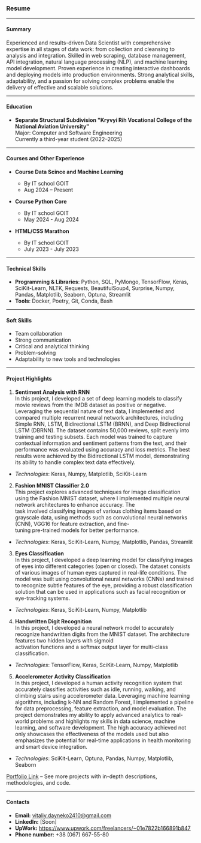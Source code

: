 ### **Resume**

---

#### **Summary**

Experienced and results-driven Data Scientist with comprehensive expertise in all stages of data work: from collection and cleansing to analysis and integration. Skilled in web 
scraping, database management, API integration, natural language processing (NLP), and machine learning model development. Proven experience in creating interactive dashboards and 
deploying models into production environments. Strong analytical skills, adaptability, and a passion for solving complex problems enable the delivery of effective and scalable 
solutions.
  
---

#### **Education**
- **Separate Structural Subdivision "Kryvyi Rih Vocational College of the National Aviation University"**  
  Major: Computer and Software Engineering  
  Currently a third-year student (2022–2025)

---

#### **Courses and Other Experience**
- **Course Data Scince and Machine Learning**
  - By IT school GOIT
  - Aug 2024 – Present
 
- **Course Python Core**
  - By IT school GOIT
  - May 2024 - Aug 2024
 
- **HTML/CSS Marathon**
  - By IT school GOIT
  - July 2023 - July 2023

---

#### **Technical Skills**
- **Programming & Libraries**: Python, SQL, PyMongo, TensorFlow, Keras, SciKit-Learn, NLTK, Requests, BeautifulSoup4, Surprise, Numpy, Pandas, Matplotlib, Seaborn, Optuna, Streamlit
- **Tools**: Docker, Poetry, Git, Conda, Bash

---

#### **Soft Skills**
- Team collaboration
- Strong communication
- Critical and analytical thinking
- Problem-solving
- Adaptability to new tools and technologies

---

#### **Project Highlights**

1. **Sentiment Analysis with RNN**  
  In this project, I developed a set of deep learning models to classify movie reviews from the IMDB dataset as positive or negative. Leveraging the sequential nature of text data, I 
  implemented and compared multiple recurrent neural network architectures, including Simple RNN, LSTM, Bidirectional LSTM (BRNN), and Deep Bidirectional LSTM (DBRNN). The dataset 
  contains 50,000 reviews, split evenly into training and testing subsets. Each model was trained to capture contextual information and sentiment patterns from the text, and their 
  performance was evaluated using accuracy and loss metrics. The best results were achieved by the Bidirectional LSTM model, demonstrating its ability to handle complex text data 
  effectively.
  - *Technologies*: Keras, Numpy, Matplotlib, SciKit-Learn

2. **Fashion MNIST Classifier 2.0**  
  This project explores advanced techniques for image classification using the Fashion MNIST dataset, where I implemented multiple neural network architectures to enhance accuracy. The   
  task involved classifying images of various clothing items based on grayscale data, using methods such as convolutional neural networks (CNN), VGG16 for feature extraction, and fine-  
  tuning pre-trained models for better performance.
  - *Technologies*: Keras, SciKit-Learn, Numpy, Matplotlib, Pandas, Streamlit

3. **Eyes Classification**  
  In this project, I developed a deep learning model for classifying images of eyes into different categories (open or closed). The dataset consists of various images of human eyes 
  captured in real-life conditions. The model was built using convolutional neural networks (CNNs) and trained to recognize subtle features of the eye, providing a robust classification 
  solution that can be used in applications such as facial recognition or eye-tracking systems.  
  - *Technologies*: Keras, SciKit-Learn, Numpy, Matplotlib

4. **Handwritten Digit Recognition**  
  In this project, I developed a neural network model to accurately recognize handwritten digits from the MNIST dataset. The architecture features two hidden layers with sigmoid   
  activation functions and a softmax output layer for multi-class classification.  
  - *Technologies*: TensorFlow, Keras, SciKit-Learn, Numpy, Matplotlib  

5. **Accelerometer Activity Classification**  
  In this project, I developed a human activity recognition system that accurately classifies activities such as idle, running, walking, and climbing stairs using accelerometer data. 
  Leveraging machine learning algorithms, including k-NN and Random Forest, I implemented a pipeline for data preprocessing, feature extraction, and model evaluation. The project 
  demonstrates my ability to apply advanced analytics to real-world problems and highlights my skills in data science, machine learning, and software development. The high accuracy 
  achieved not only showcases the effectiveness of the models used but also emphasizes the potential for real-time applications in health monitoring and smart device integration. 
  - *Technologies*: SciKit-Learn, Optuna, Pandas, Numpy, Matplotlib, Seaborn

[Portfolio Link](https://github.com/data-tamer2410/Data-Science-Portfolio) – See more projects with in-depth descriptions, methodologies, and code.

---

#### **Contacts**
- **Email:** vitaliy.dayneko2410@gmail.com
- **LinkedIn:** [Soon]
- **UpWork:** https://www.upwork.com/freelancers/~01e7822b166891b847
- **Phone number:** +38 (067) 667-55-80
